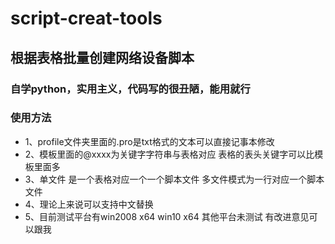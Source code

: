# script-creat-tools

## 根据表格批量创建网络设备脚本

### 自学python，实用主义，代码写的很丑陋，能用就行

### 使用方法

- 1、profile文件夹里面的.pro是txt格式的文本可以直接记事本修改
- 2、模板里面的@xxxx为关键字字符串与表格对应 表格的表头关键字可以比模板里面多
- 3、单文件 是一个表格对应一个一个脚本文件 多文件模式为一行对应一个脚本文件  
- 4、理论上来说可以支持中文替换
- 5、目前测试平台有win2008 x64 win10 x64 其他平台未测试 有改进意见可以跟我
